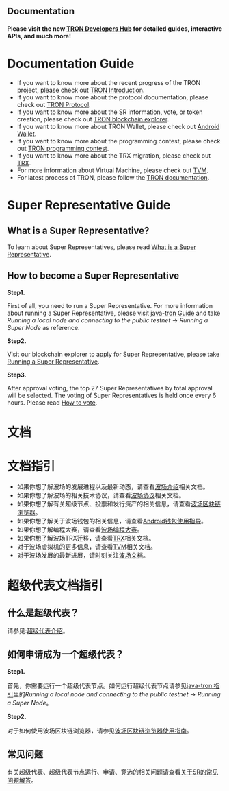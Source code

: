 ## Documentation

#### Please visit the new [TRON Developers Hub](https://developers.tron.network/) for detailed guides, interactive APIs, and much more!

# Documentation Guide

+ If you want to know more about the recent progress of the TRON project, please check out [TRON Introduction](https://github.com/tronprotocol/Documentation/tree/master/English_Documentation/TRON_Introduction).  
+ If you want to know more about the protocol documentation, please check out [TRON Protocol](https://github.com/tronprotocol/Documentation/tree/master/English_Documentation/TRON_Protocol).  
+ If you want to know more about the SR information, vote, or token creation, please check out [TRON blockchain explorer](https://github.com/tronprotocol/Documentation/tree/master/English_Documentation/TRON_Blockchain_Explorer). 
+ If you want to know more about TRON Wallet, please check out [Android Wallet](https://github.com/tronprotocol/Documentation/blob/master/English_Documentation/Android_Wallet/Guide_to_Android_Wallet.md).
+ If you want to know more about the programming contest, please check out [TRON programming contest](https://github.com/tronprotocol/Documentation/tree/master/English_Documentation/TRON_Programming_Contest).
+ If you want to know more about the TRX migration, please check out [TRX](https://github.com/tronprotocol/Documentation/tree/master/TRX).
+ For more information about Virtual Machine, please check out [TVM](https://github.com/tronprotocol/Documentation/blob/master/English_Documentation/TRON_Virtual_Machine/Virtual_Machine_Introduction.md).
+ For latest process of TRON, please follow the [TRON documentation](https://github.com/tronprotocol/Documentation/tree/master/English_Documentation).

# Super Representative Guide

## What is a Super Representative?

To learn about Super Representatives, please read  [What is a Super Representative](https://github.com/tronprotocol/Documentation/blob/master/English_Documentation/TRON_Blockchain_Explorer/What_is_a_Super_Representative.md).

## How to become a Super Representative

**Step1.**

First of all, you need to run a Super Representative. For more information about running a Super Representative, please visit [java-tron Guide](https://github.com/tronprotocol/java-tron/blob/develop/README.md) and take *Running a local node and connecting to the public testnet* -> *Running a Super Node* as reference.

**Step2.** 

Visit our blockchain explorer to apply for Super Representative, please take [Running a Super Representative](https://github.com/tronprotocol/Documentation/blob/master/English_Documentation/TRON_Blockchain_Explorer_Introduction/How_to_run_a_Super_Representative.md).

**Step3.** 

After approval voting, the top 27 Super Representatives by total approval will be selected. The voting of Super Representatives is held once every 6 hours. Please read [How to vote](https://github.com/ybhgenius/Documentation/blob/master/English_Documentation/TRON_Blockchain_Explorer/Guide_to_voting_on_the_new_blockchain_explorer.md).




# 文档

# 文档指引

+ 如果你想了解波场的发展进程以及最新动态，请查看[波场介绍](https://github.com/tronprotocol/Documentation/tree/master/中文文档/波场介绍)相关文档。  
+ 如果你想了解波场的相关技术协议，请查看[波场协议](https://github.com/tronprotocol/Documentation/tree/master/中文文档/波场协议)相关文档。
+ 如果你想了解有关超级节点、投票和发行资产的相关信息，请查看[波场区块链浏览器](https://github.com/tronprotocol/Documentation/tree/master/中文文档/波场区块链浏览器介绍)。
+ 如果你想了解关于波场钱包的相关信息，请查看[Android钱包使用指导](https://github.com/tronprotocol/Documentation/blob/master/中文文档/Android钱包/Android钱包使用指导.md)。
+ 如果你想了解编程大赛，请查看[波场编程大赛](https://github.com/tronprotocol/Documentation/tree/master/中文文档/波场编程大赛)。
+ 如果你想了解波场TRX迁移，请查看[TRX](https://github.com/tronprotocol/Documentation/tree/master/TRX)相关文档。
+ 对于波场虚拟机的更多信息，请查看[TVM](https://github.com/tronprotocol/Documentation/blob/master/English_Documentation/TRON_Virtual_Machine/Virtual_Machine_Introduction.md)相关文档。
+ 对于波场发展的最新进展，请时刻关注[波场文档](https://github.com/tronprotocol/Documentation/tree/master/中文文档)。

# 超级代表文档指引

## 什么是超级代表？  

请参见:[超级代表介绍](https://github.com/tronprotocol/Documentation/blob/master/中文文档/波场区块链浏览器介绍/什么是超级代表.md)。

## 如何申请成为一个超级代表？

**Step1.**

首先，你需要运行一个超级代表节点。如何运行超级代表节点请参见[java-tron 指引](https://github.com/tronprotocol/java-tron/blob/develop/README.md)里的*Running a local node and connecting to the public testnet* -> *Running a Super Node*。
   
**Step2.** 

对于如何使用波场区块链浏览器，请参见[波场区块链浏览器使用指南](https://github.com/tronprotocol/Documentation/blob/master/中文文档/波场区块链浏览器介绍/区块链浏览器使用指南.md)。

## 常见问题

有关超级代表、超级代表节点运行、申请、竞选的相关问题请查看[关于SR的常见问题解答](https://github.com/tronprotocol/Documentation/blob/master/中文文档/常见问题解答/关于SR的常见问题解答.md)。
